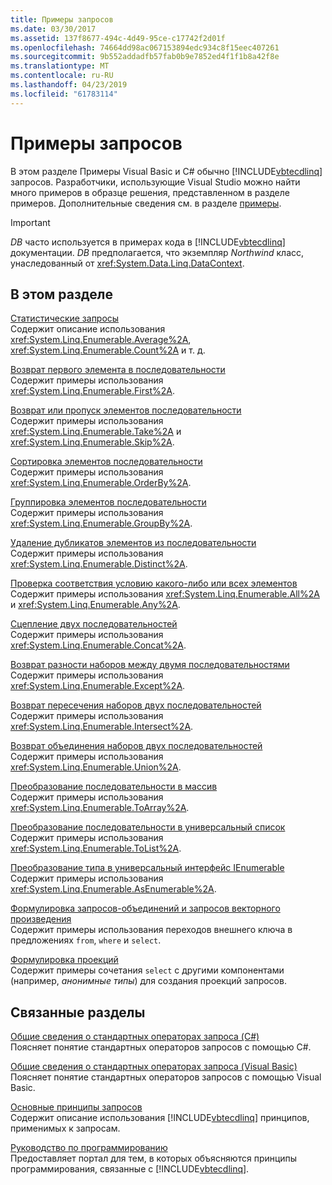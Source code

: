 ```yaml
---
title: Примеры запросов
ms.date: 03/30/2017
ms.assetid: 137f8677-494c-4d49-95ce-c17742f2d01f
ms.openlocfilehash: 74664dd98ac067153894edc934c8f15eec407261
ms.sourcegitcommit: 9b552addadfb57fab0b9e7852ed4f1f1b8a42f8e
ms.translationtype: MT
ms.contentlocale: ru-RU
ms.lasthandoff: 04/23/2019
ms.locfileid: "61783114"
---
```

# <a name="query-examples"></a>Примеры запросов
В этом разделе Примеры Visual Basic и C# обычно [!INCLUDE[vbtecdlinq](../../../../../../includes/vbtecdlinq-md.md)] запросов. Разработчики, использующие Visual Studio можно найти много примеров в образце решения, представленном в разделе примеров. Дополнительные сведения см. в разделе [примеры](../../../../../../docs/framework/data/adonet/sql/linq/samples.md).  
  
> [!IMPORTANT]
>  *DB* часто используется в примерах кода в [!INCLUDE[vbtecdlinq](../../../../../../includes/vbtecdlinq-md.md)] документации. *DB* предполагается, что экземпляр *Northwind* класс, унаследованный от <xref:System.Data.Linq.DataContext>.  
  
## <a name="in-this-section"></a>В этом разделе  
 [Статистические запросы](../../../../../../docs/framework/data/adonet/sql/linq/aggregate-queries.md)  
 Содержит описание использования <xref:System.Linq.Enumerable.Average%2A>, <xref:System.Linq.Enumerable.Count%2A> и т. д.  
  
 [Возврат первого элемента в последовательности](../../../../../../docs/framework/data/adonet/sql/linq/return-the-first-element-in-a-sequence.md)  
 Содержит примеры использования <xref:System.Linq.Enumerable.First%2A>.  
  
 [Возврат или пропуск элементов последовательности](../../../../../../docs/framework/data/adonet/sql/linq/return-or-skip-elements-in-a-sequence.md)  
 Содержит примеры использования <xref:System.Linq.Enumerable.Take%2A> и <xref:System.Linq.Enumerable.Skip%2A>.  
  
 [Сортировка элементов последовательности](../../../../../../docs/framework/data/adonet/sql/linq/sort-elements-in-a-sequence.md)  
 Содержит примеры использования <xref:System.Linq.Enumerable.OrderBy%2A>.  
  
 [Группировка элементов последовательности](../../../../../../docs/framework/data/adonet/sql/linq/group-elements-in-a-sequence.md)  
 Содержит примеры использования <xref:System.Linq.Enumerable.GroupBy%2A>.  
  
 [Удаление дубликатов элементов из последовательности](../../../../../../docs/framework/data/adonet/sql/linq/eliminate-duplicate-elements-from-a-sequence.md)  
 Содержит примеры использования <xref:System.Linq.Enumerable.Distinct%2A>.  
  
 [Проверка соответствия условию какого-либо или всех элементов](../../../../../../docs/framework/data/adonet/sql/linq/determine-if-any-or-all-elements-in-a-sequence-satisfy-a-condition.md)  
 Содержит примеры использования <xref:System.Linq.Enumerable.All%2A> и <xref:System.Linq.Enumerable.Any%2A>.  
  
 [Сцепление двух последовательностей](../../../../../../docs/framework/data/adonet/sql/linq/concatenate-two-sequences.md)  
 Содержит примеры использования <xref:System.Linq.Enumerable.Concat%2A>.  
  
 [Возврат разности наборов между двумя последовательностями](../../../../../../docs/framework/data/adonet/sql/linq/return-the-set-difference-between-two-sequences.md)  
 Содержит примеры использования <xref:System.Linq.Enumerable.Except%2A>.  
  
 [Возврат пересечения наборов двух последовательностей](../../../../../../docs/framework/data/adonet/sql/linq/return-the-set-intersection-of-two-sequences.md)  
 Содержит примеры использования <xref:System.Linq.Enumerable.Intersect%2A>.  
  
 [Возврат объединения наборов двух последовательностей](../../../../../../docs/framework/data/adonet/sql/linq/return-the-set-union-of-two-sequences.md)  
 Содержит примеры использования <xref:System.Linq.Enumerable.Union%2A>.  
  
 [Преобразование последовательности в массив](../../../../../../docs/framework/data/adonet/sql/linq/convert-a-sequence-to-an-array.md)  
 Содержит примеры использования <xref:System.Linq.Enumerable.ToArray%2A>.  
  
 [Преобразование последовательности в универсальный список](../../../../../../docs/framework/data/adonet/sql/linq/convert-a-sequence-to-a-generic-list.md)  
 Содержит примеры использования <xref:System.Linq.Enumerable.ToList%2A>.  
  
 [Преобразование типа в универсальный интерфейс IEnumerable](../../../../../../docs/framework/data/adonet/sql/linq/convert-a-type-to-a-generic-ienumerable.md)  
 Содержит примеры использования <xref:System.Linq.Enumerable.AsEnumerable%2A>.  
  
 [Формулировка запросов-объединений и запросов векторного произведения](../../../../../../docs/framework/data/adonet/sql/linq/formulate-joins-and-cross-product-queries.md)  
 Содержит примеры использования переходов внешнего ключа в предложениях `from`, `where` и `select`.  
  
 [Формулировка проекций](../../../../../../docs/framework/data/adonet/sql/linq/formulate-projections.md)  
 Содержит примеры сочетания `select` с другими компонентами (например, *анонимные типы*) для создания проекций запросов.  
  
## <a name="related-sections"></a>Связанные разделы  
 [Общие сведения о стандартных операторах запроса (C#)](../../../../../csharp/programming-guide/concepts/linq/standard-query-operators-overview.md)  
 Поясняет понятие стандартных операторов запросов с помощью C#.  
  
 [Общие сведения о стандартных операторах запроса (Visual Basic)](../../../../../visual-basic/programming-guide/concepts/linq/standard-query-operators-overview.md)  
 Поясняет понятие стандартных операторов запросов с помощью Visual Basic.  
  
 [Основные принципы запросов](../../../../../../docs/framework/data/adonet/sql/linq/query-concepts.md)  
 Содержит описание использования [!INCLUDE[vbtecdlinq](../../../../../../includes/vbtecdlinq-md.md)] принципов, применимых к запросам.  
  
 [Руководство по программированию](../../../../../../docs/framework/data/adonet/sql/linq/programming-guide.md)  
 Предоставляет портал для тем, в которых объясняются принципы программирования, связанные с [!INCLUDE[vbtecdlinq](../../../../../../includes/vbtecdlinq-md.md)].
